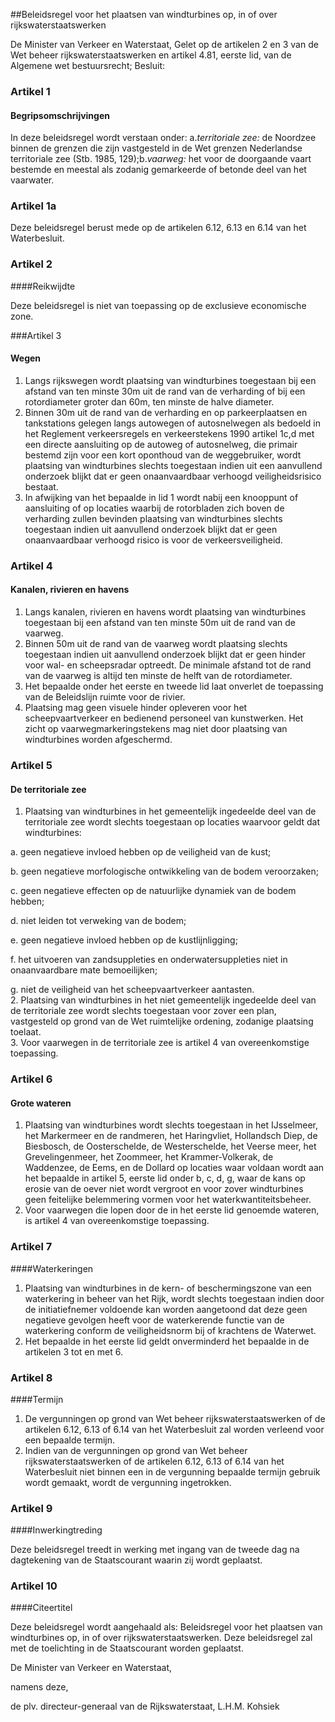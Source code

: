 <meta http-equiv='Content-Type' content='text/html; charset=utf-8' />

##Beleidsregel voor het plaatsen van windturbines op, in of over rijkswaterstaatswerken

De Minister van Verkeer en Waterstaat,
Gelet op de artikelen 2 en 3 van de Wet beheer rijkswaterstaatswerken en artikel 4.81, eerste lid, van de Algemene wet bestuursrecht;
Besluit:   

### Artikel  1  

#### Begripsomschrijvingen

In deze beleidsregel wordt verstaan onder: a.*territoriale zee:* de Noordzee binnen de grenzen die zijn vastgesteld in de Wet grenzen Nederlandse territoriale zee (Stb. 1985, 129);b.*vaarweg:* het voor de doorgaande vaart bestemde en meestal als zodanig gemarkeerde of betonde deel van het vaarwater. 

### Artikel  1a  

Deze beleidsregel berust mede op de artikelen 6.12, 6.13 en 6.14 van het Waterbesluit. 

### Artikel  2   

####Reikwijdte

Deze beleidsregel is niet van toepassing op de exclusieve economische zone.  

###Artikel 3 

#### Wegen

1. Langs rijkswegen wordt plaatsing van windturbines toegestaan bij een afstand van ten minste 30m uit de rand van de verharding of bij een rotordiameter groter dan 60m, ten minste de halve diameter.
2. Binnen 30m uit de rand van de verharding en op parkeerplaatsen en tankstations gelegen langs autowegen of autosnelwegen als bedoeld in het Reglement verkeersregels en verkeerstekens 1990 artikel 1c,d met een directe aansluiting op de autoweg of autosnelweg, die primair bestemd zijn voor een kort oponthoud van de weggebruiker, wordt plaatsing van windturbines slechts toegestaan indien uit een aanvullend onderzoek blijkt dat er geen onaanvaardbaar verhoogd veiligheidsrisico bestaat.
3. In afwijking van het bepaalde in lid 1 wordt nabij een knooppunt of aansluiting of op locaties waarbij de rotorbladen zich boven de verharding zullen bevinden plaatsing van windturbines slechts toegestaan indien uit aanvullend onderzoek blijkt dat er geen onaanvaardbaar verhoogd risico is voor de verkeersveiligheid. 

### Artikel  4  

#### Kanalen, rivieren en havens

1.  Langs kanalen, rivieren en havens wordt plaatsing van windturbines toegestaan bij een afstand van ten minste 50m uit de rand van de vaarweg.   
2.  Binnen 50m uit de rand van de vaarweg wordt plaatsing slechts toegestaan indien uit aanvullend onderzoek blijkt dat er geen hinder voor wal- en scheepsradar optreedt. De minimale afstand tot de rand van de vaarweg is altijd ten minste de helft van de rotordiameter.   
3.  Het bepaalde onder het eerste en tweede lid laat onverlet de toepassing van de Beleidslijn ruimte voor de rivier.   
4.  Plaatsing mag geen visuele hinder opleveren voor het scheepvaartverkeer en bedienend personeel van kunstwerken. Het zicht op vaarwegmarkeringstekens mag niet door plaatsing van windturbines worden afgeschermd.   

### Artikel  5  

#### De territoriale zee

1.  Plaatsing van windturbines in het gemeentelijk ingedeelde deel van de territoriale zee wordt slechts toegestaan op locaties waarvoor geldt dat windturbines: 

a.  geen negatieve invloed hebben op de veiligheid van de kust; 

b.  geen negatieve morfologische ontwikkeling van de bodem veroorzaken; 

c.  geen negatieve effecten op de natuurlijke dynamiek van de bodem hebben; 

d.  niet leiden tot verweking van de bodem; 

e.  geen negatieve invloed hebben op de kustlijnligging; 

f.  het uitvoeren van zandsuppleties en onderwatersuppleties niet in onaanvaardbare mate bemoeilijken; 

g.  niet de veiligheid van het scheepvaartverkeer aantasten.    
2.  Plaatsing van windturbines in het niet gemeentelijk ingedeelde deel van de territoriale zee wordt slechts toegestaan voor zover een plan, vastgesteld op grond van de Wet ruimtelijke ordening, zodanige plaatsing toelaat.   
3.  Voor vaarwegen in de territoriale zee is artikel 4 van overeenkomstige toepassing.   

### Artikel  6  

#### Grote wateren

1.  Plaatsing van windturbines wordt slechts toegestaan in het IJsselmeer, het Markermeer en de randmeren, het Haringvliet, Hollandsch Diep, de Biesbosch, de Oosterschelde, de Westerschelde, het Veerse meer, het Grevelingenmeer, het Zoommeer, het Krammer-Volkerak, de Waddenzee, de Eems, en de Dollard op locaties waar voldaan wordt aan het bepaalde in artikel 5, eerste lid onder b, c, d, g, waar de kans op erosie van de oever niet wordt vergroot en voor zover windturbines geen feitelijke belemmering vormen voor het waterkwantiteitsbeheer.   
2.  Voor vaarwegen die lopen door de in het eerste lid genoemde wateren, is artikel 4 van overeenkomstige toepassing.   

### Artikel  7  

####Waterkeringen

1.  Plaatsing van windturbines in de kern- of beschermingszone van een waterkering in beheer van het Rijk, wordt slechts toegestaan indien door de initiatiefnemer voldoende kan worden aangetoond dat deze geen negatieve gevolgen heeft voor de waterkerende functie van de waterkering conform de veiligheidsnorm bij of krachtens de Waterwet.   
2.  Het bepaalde in het eerste lid geldt onverminderd het bepaalde in de artikelen 3 tot en met 6.  

### Artikel  8   

####Termijn

1.  De vergunningen op grond van Wet beheer rijkswaterstaatswerken of de artikelen 6.12, 6.13 of 6.14 van het Waterbesluit zal worden verleend voor een bepaalde termijn.   
2.  Indien van de vergunningen op grond van Wet beheer rijkswaterstaatswerken of de artikelen 6.12, 6.13 of 6.14 van het Waterbesluit niet binnen een in de vergunning bepaalde termijn gebruik wordt gemaakt, wordt de vergunning ingetrokken.   

### Artikel  9   

####Inwerkingtreding

Deze beleidsregel treedt in werking met ingang van de tweede dag na dagtekening van de Staatscourant waarin zij wordt geplaatst.  

### Artikel  10   

####Citeertitel

Deze beleidsregel wordt aangehaald als: Beleidsregel voor het plaatsen van windturbines op, in of over rijkswaterstaatswerken. 
Deze beleidsregel zal met de toelichting in de Staatscourant worden geplaatst.   

De 
Minister van Verkeer en Waterstaat,  

namens deze,

de plv. 
directeur-generaal van de Rijkswaterstaat,
L.H.M. Kohsiek    
